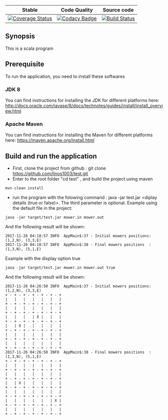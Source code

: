 |      Stable    | Code Quality | Source code|
|:-------------:|:------:|:------:|
|[![Coverage Status](https://coveralls.io/repos/github/linos1003/test/badge.svg)](https://coveralls.io/github/linos1003/test)|[![Codacy Badge](https://api.codacy.com/project/badge/Grade/71143d6fbc754d66937e31e138a8836b)](https://www.codacy.com/app/linos1003/test?utm_source=github.com&amp;utm_medium=referral&amp;utm_content=linos1003/test&amp;utm_campaign=Badge_Grade)|[![Build Status](https://travis-ci.org/linos1003/test.svg?branch=master)](https://travis-ci.org/linos1003/test)|




## Synopsis
This is a scala program
## Prerequisite
To run the application, you need to install these softwares
### JDK 8
You can find instructions for installing the JDK for different platforms here: http://docs.oracle.com/javase/8/docs/technotes/guides/install/install_overview.html
### Apache Maven
You can find instructions for installing the Maven for different platforms here: https://maven.apache.org/install.html
## Build and run the application
- First, clone the project from github : git clone https://github.com/linos1003/test.git
- Enter to the root folder  "cd test" , and build the project using maven
```
mvn clean install
```
- run the program with  the folowing command : java -jar test.jar <your input path file> <your output path file>  <diplay details (true or false)>.
The third parameter is optional.
Example  using the default file in the project:
```
java -jar target/test.jar mower.in mower.out
```
And the following result will be shown:
```
2017-11-26 04:18:57 INFO  AppMain$:37 - Initial mowers positions: (1,2,N), (3,3,E)
2017-11-26 04:18:57 INFO  AppMain$:38 - Final mowers positions  : (1,3,N), (5,1,E)
```
 Example with the display option true

```
java -jar target/test.jar mower.in mower.out true
```
And the following result will be shown:
```
2017-11-26 04:26:50 INFO  AppMain$:37 - Initial mowers positions: (1,2,N), (3,3,E)
+ - + - + - + - + - + - +
|   |   |   |   |   |   |
+ - + - + - + - + - + - +
|   |   |   |   |   |   |
+ - + - + - + - + - + - +
|   |   |   | X |   |   |
+ - + - + - + - + - + - +
|   | X |   |   |   |   |
+ - + - + - + - + - + - +
|   |   |   |   |   |   |
+ - + - + - + - + - + - +
|   |   |   |   |   |   |
+ - + - + - + - + - + - +
2017-11-26 04:26:50 INFO  AppMain$:38 - Final mowers positions  : (1,3,N), (5,1,E)
+ - + - + - + - + - + - +
|   |   |   |   |   |   |
+ - + - + - + - + - + - +
|   |   |   |   |   |   |
+ - + - + - + - + - + - +
|   | X |   |   |   |   |
+ - + - + - + - + - + - +
|   |   |   |   |   |   |
+ - + - + - + - + - + - +
|   |   |   |   |   | X |
+ - + - + - + - + - + - +
|   |   |   |   |   |   |
+ - + - + - + - + - + - +
```
